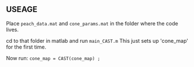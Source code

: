 USEAGE
------


Place `peach_data.mat` and `cone_params.mat` in the folder where the code lives.

cd to that folder in matlab and run `main_CAST.m`
This just sets up 'cone_map' for the first time.

Now run:
`cone_map = CAST(cone_map) ;`